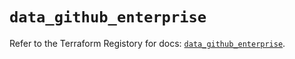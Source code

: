 # `data_github_enterprise`

Refer to the Terraform Registory for docs: [`data_github_enterprise`](https://registry.terraform.io/providers/integrations/github/5.25.1/docs/data-sources/enterprise).
